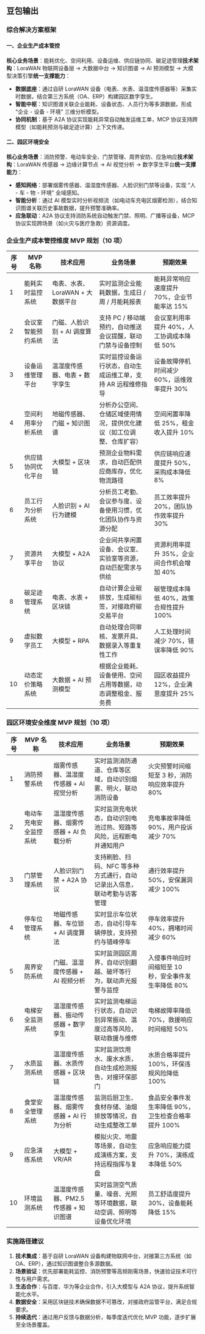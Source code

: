 ## 豆包输出

### 综合解决方案框架

#### 一、企业生产成本管控

**核心业务场景**：能耗优化、空间利用、设备运维、供应链协同、碳足迹管理**技术架构**：LoraWAN 物联网设备层 → 大数据中台 → 知识图谱 → AI 预测模型 → 大模型决策引擎**统一支撑能力**：

* **数据底座**：通过自研 LoraWAN 设备（电表、水表、温湿度传感器等）采集实时数据，结合第三方系统（OA、ERP）构建园区数字孪生。
* **智能中枢**：知识图谱关联企业能耗、设备状态、人员行为等多源数据，形成 “企业 - 设备 - 环境” 三维分析模型。
* **协同机制**：基于 A2A 协议实现能耗异常自动触发运维工单，MCP 协议支持跨模型（如能耗预测与碳足迹计算）上下文传递。

#### 二、园区环境安全

**核心业务场景**：消防预警、电动车安全、门禁管理、周界安防、应急响应**技术架构**：LoraWAN 传感器 → 边缘计算节点 → AI 视觉分析 → 数字孪生平台**统一支撑能力**：

* **感知网络**：部署烟雾传感器、温湿度传感器、人脸识别门禁等设备，实现 “人 - 车 - 物 - 环境” 全域感知。
* **智能分析**：通过 AI 模型实时分析视频流（如电动车充电区烟雾检测），结合知识图谱关联历史事故数据，提升预警准确率。
* **应急联动**：A2A 协议支持消防系统自动触发门禁、照明、广播等设备，MCP 协议实现跨场景（如火灾与医疗急救）资源调度。

### 企业生产成本管控维度 MVP 规划（10 项）


| **序号** | **MVP 名称**       | **技术应用**                     | **业务场景**                                                         | **预期效果**                               |
| -------- | ------------------ | -------------------------------- | -------------------------------------------------------------------- | ------------------------------------------ |
| 1        | 能耗实时监控系统   | 电表、水表、LoraWAN + 大数据平台 | 实时监测企业能耗数据，生成日 / 周 / 月能耗报表                       | 能耗异常响应速度提升 70%，企业节能率达 15% |
| 2        | 会议室智能预约系统 | 门磁、人脸识别 + AI 调度算法     | 支持 PC / 移动端预约，自动推送会议提醒，联动门禁与设备控制           | 会议室利用率提升 40%，人工协调成本降低 50% |
| 3        | 设备运维管理平台   | 温湿度传感器、电表 + 数字孪生    | 实时监控设备运行状态，自动生成运维工单，支持 AR 远程维修指导         | 设备故障停机时间减少 60%，运维效率提升 30% |
| 4        | 空间利用率分析系统 | 地磁传感器、门磁 + 知识图谱      | 分析办公空间、仓储区域使用情况，提供优化建议（如工位调整、仓库扩容） | 空间闲置率降低 25%，租金收入提升 10%       |
| 5        | 供应链协同优化平台 | 大模型 + 区块链                  | 预测企业物料需求，自动匹配供应商库存，优化物流路径                   | 供应链响应速度提升 50%，采购成本降低 8%    |
| 6        | 员工行为分析系统   | 人脸识别 + AI 行为建模           | 分析员工考勤、会议参与度、设备使用习惯，优化团队协作与资源分配       | 员工效率提升 20%，团队协作效率提升 30%     |
| 7        | 资源共享平台       | 大模型 + A2A 协议                | 企业间共享闲置设备、会议室、实验室等资源，自动匹配需求与供给         | 资源利用率提升 35%，企业间合作机会增加 40% |
| 8        | 碳足迹管理系统     | 电表、水表 + 区块链              | 自动计算企业碳排放，生成碳标签，对接政府碳交易平台                   | 碳管理成本降低 40%，政策合规性提升 100%    |
| 9        | 虚拟数字员工       | 大模型 + RPA                     | 自动处理合同审核、发票开具、数据录入等重复性工作                     | 人工处理时间减少 70%，错误率降低 90%       |
| 10       | 动态定价策略系统   | 大数据 + AI 预测模型             | 根据企业能耗、设备使用、空间占用等数据，动态调整租金、服务费         | 园区收益提升 12%，企业满意度提升 25%       |

### 园区环境安全维度 MVP 规划（10 项）


| **序号** | **MVP 名称**           | **技术应用**                           | **业务场景**                                                             | **预期效果**                                         |
| -------- | ---------------------- | -------------------------------------- | ------------------------------------------------------------------------ | ---------------------------------------------------- |
| 1        | 消防预警系统           | 烟雾传感器、温湿度传感器 + AI 视觉分析 | 实时监测消防通道、仓库等区域，自动识别烟雾、明火，联动消防设备           | 火灾预警时间缩短至 3 秒，消防响应效率提升 80%        |
| 2        | 电动车充电安全监控系统 | 温湿度传感器、烟雾传感器 + AI 负载分析 | 实时监测充电状态，自动识别电池过热、短路等风险，远程断电并通知用户       | 充电事故率降低 90%，用户投诉减少 70%                 |
| 3        | 门禁管理系统           | 人脸识别门禁 + A2A 协议                | 支持刷脸、扫码、NFC 等多种方式通行，自动记录出入信息，联动考勤与访客管理 | 通行效率提升 50%，安保漏洞减少 100%                  |
| 4        | 停车位管理系统         | 地磁传感器、车位锁 + AI 调度算法       | 实时显示车位状态，自动引导车辆停放，支持预约与错峰停车                   | 停车效率提升 40%，拥堵时间减少 60%                   |
| 5        | 周界安防系统           | 门磁、温湿度传感器 + AI 视频分析       | 实时监测园区周界，自动识别翻越、破坏等行为，联动声光报警与监控           | 入侵事件响应时间缩短至 10 秒，安全事件发生率降低 80% |
| 6        | 电梯安全监测系统       | 温湿度传感器、振动传感器 + 数字孪生    | 实时监测电梯运行状态，自动识别异常振动、温度过高等风险，联动救援与维修   | 电梯故障率降低 70%，救援响应时间缩短 50%             |
| 7        | 水质监测系统           | 温湿度传感器、水质传感器 + 区块链      | 实时监测饮用水、废水水质，自动生成检测报告，对接环保部门                 | 水质合格率提升 100%，环保违规风险降低 100%           |
| 8        | 食堂安全管理系统       | 温湿度传感器、烟雾传感器 + AI 行为分析 | 监测后厨卫生、食材存储、油烟排放等情况，自动生成整改工单                 | 食品安全事件发生率降低 90%，卫生检查合格率提升 100%  |
| 9        | 应急演练系统           | 大模型 + VR/AR                         | 模拟火灾、地震等场景，自动生成演练方案，支持远程指挥与复盘               | 应急响应能力提升 70%，演练成本降低 50%               |
| 10       | 环境监测系统           | 温湿度传感器、PM2.5 传感器 + 知识图谱  | 实时监测空气质量、噪音、光照等环境数据，联动空调、照明等设备优化环境     | 员工舒适度提升 30%，设备能耗降低 15%                 |

### 实施路径建议

1. **技术集成**：基于自研 LoraWAN 设备构建物联网中台，对接第三方系统（如 OA、ERP），通过知识图谱整合多源数据。
2. **场景验证**：优先部署能耗监控、消防预警等高频刚需场景，快速验证技术可行性与用户需求。
3. **生态合作**：与百度、华为等企业合作，引入大模型与 A2A 协议，提升系统智能化水平。
4. **数据安全**：采用区块链技术确保数据不可篡改，对接政府监管平台，满足合规要求。
5. **持续迭代**：通过用户反馈与数据分析，每季度迭代优化 MVP 功能，逐步扩展至全场景覆盖。

